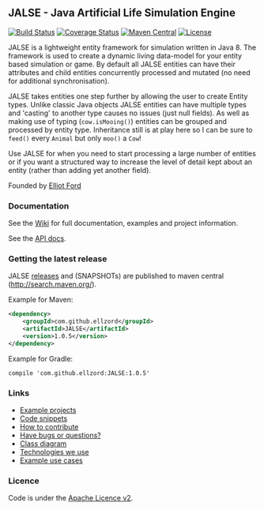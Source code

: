 ## JALSE - Java Artificial Life Simulation Engine
[![Build Status](https://travis-ci.org/Ellzord/JALSE.svg?branch=master)](https://travis-ci.org/Ellzord/JALSE)
[![Coverage Status](https://coveralls.io/repos/Ellzord/JALSE/badge.svg?branch=master)](https://coveralls.io/r/Ellzord/JALSE?branch=master)
[![Maven Central](https://maven-badges.herokuapp.com/maven-central/com.github.ellzord/JALSE/badge.svg)](https://maven-badges.herokuapp.com/maven-central/com.github.ellzord/JALSE/)
[![License](http://img.shields.io/:license-apache-blue.svg)](http://www.apache.org/licenses/LICENSE-2.0.html)

JALSE is a lightweight entity framework for simulation written in Java 8. The framework is used to create a dynamic living data-model for your entity based simulation or game. By default all JALSE entities can have their attributes and child entities concurrently processed and mutated (no need for additional synchronisation).

JALSE takes entities one step further by allowing the user to create Entity types. Unlike classic Java objects JALSE entities can have multiple types and 'casting' to another type causes no issues (just null fields). As well as making use of typing (```cow.isMooing()```) entities can be grouped and processed by entity type. Inheritance still is at play here so I can be sure to ```feed()``` every ```Animal``` but only ```moo()``` a ```Cow```!

Use JALSE for when you need to start processing a large number of entities or if you want a structured way to increase the level of detail kept about an entity (rather than adding yet another field).

Founded by [Elliot Ford](https://twitter.com/ellzord)

### Documentation
See the [Wiki](https://github.com/Ellzord/JALSE/wiki) for full documentation, examples and project information.

See the [API docs](http://ellzord.github.io/JALSE/docs/).

### Getting the latest release
JALSE [releases](https://github.com/Ellzord/JALSE/releases) and (SNAPSHOTs) are published to maven central (http://search.maven.org/).

Example for Maven:
```xml
<dependency>
    <groupId>com.github.ellzord</groupId>
    <artifactId>JALSE</artifactId>
    <version>1.0.5</version>
</dependency>
```

Example for Gradle:
```
compile 'com.github.ellzord:JALSE:1.0.5'
```

### Links
* [Example projects](https://github.com/Ellzord/JALSE/wiki/Example-projects)
* [Code snippets](https://github.com/Ellzord/JALSE/wiki/Code-snippets)
* [How to contribute](https://github.com/Ellzord/JALSE/wiki/How-to-contribute)
* [Have bugs or questions?](https://github.com/Ellzord/JALSE/wiki/Have-bugs-or-questions%3F)
* [Class diagram](https://github.com/Ellzord/JALSE/wiki/Class-diagram)
* [Technologies we use](https://github.com/Ellzord/JALSE/wiki/Technologies-we-use)
* [Example use cases](https://github.com/Ellzord/JALSE/wiki/Example-use-cases)

### Licence
Code is under the [Apache Licence v2](http://www.apache.org/licenses/LICENSE-2.0.html).
